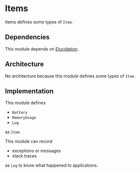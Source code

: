 # Items

Items defines some types of `Item`.

## Dependencies

This module depends on [Elucidation](./Elucidation.md).

## Architecture

No architecture because this module defines some types of `Item`.

## Implementation

This module defines

- `Battery`
- `MemoryUsage`
- `Log`

as `Item`.

This module can record

- exceptions or messages
- stack traces

as `Log` to know what happened to applications.
